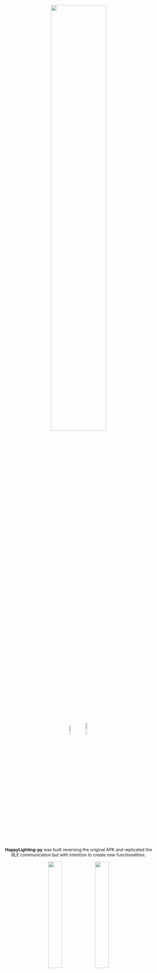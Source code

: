 <h1 align="center">
<p align="center">
  <img style="max-width: 100%;" width="60%" height="60%" src="https://raw.githubusercontent.com/MikeCoder96/HappyLighting-py/master/HappyLighting-py_logo.png">
</p>
<img width="9%" height="9%" src="https://img.shields.io/badge/python-3670A0?style=for-the-badge&logo=python&logoColor=ffdd54">
<img width="10%" height="10%" src="https://img.shields.io/badge/Windows-0078D6?style=for-the-badge&logo=windows&logoColor=white"> 
  
</h1>
 
<p align="center">
    <b>HappyLighting-py</b> was built reversing the original APK and replicated the BLE communication but with intention to create new functionalities.
</p>

<p align="center">
 <img style="max-width: 100%;" width="30%" height="30%" src="https://github.com/MikeCoder96/HappyLighting-py/assets/50410305/e1f50f47-89e4-48ef-ba87-ec72c3ab5035)">
 <img style="max-width: 100%;" width="30%" height="30%" src="https://github.com/MikeCoder96/HappyLighting-py/assets/50410305/db274da9-9817-40ec-8e11-0420d7146bf4)">
</p>


---

### HappyLighting Support

- [x] Change color
- [x] Change mode & speed
- [x] Enable integrated mic
- [x] Emulated device mic (need improvements)
- [x] Change color getting input from screen
- [x] CLI Version [Branch](https://github.com/MikeCoder96/HappyLighting-py/tree/nogui)
- [ ] Custom mode (Possible with custom language)
- [ ] IFTTT Integration
- [ ] Elgato Stream Deck integration
- [ ] Device group and indipendet control
- [ ] Change color using mouse pointer


Any suggests? Write [here](https://github.com/MikeCoder96/HappyLighting-py/issues)!

---






